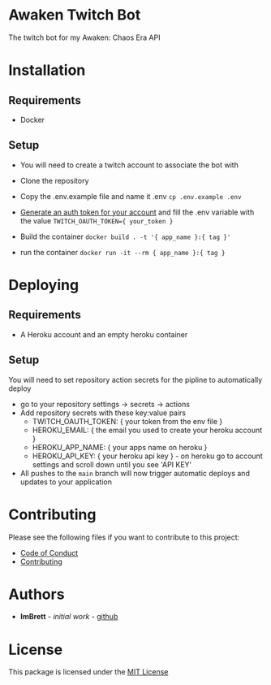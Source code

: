 # Awaken Twitch Bot

The twitch bot for my Awaken: Chaos Era API

# Installation

## Requirements

- Docker

## Setup

- You will need to create a twitch account to associate the bot with

- Clone the repository

- Copy the .env.example file and name it .env
  `cp .env.example .env`

- [Generate an auth token for your account](https://twitchapps.com/tmi/) and fill the .env variable with the value
  `TWITCH_OAUTH_TOKEN={ your_token }`

- Build the container
  `docker build . -t '{ app_name }:{ tag }'`

- run the container
  `docker run -it --rm { app_name }:{ tag }`

# Deploying

## Requirements

- A Heroku account and an empty heroku container

## Setup

You will need to set repository action secrets for the pipline to automatically deploy

- go to your repository settings -> secrets -> actions
- Add repository secrets with these key:value pairs
  - TWITCH_OAUTH_TOKEN: { your token from the env file }
  - HEROKU_EMAIL: { the email you used to create your heroku account }
  - HEROKU_APP_NAME: { your apps name on heroku }
  - HEROKU_API_KEY: { your heroku api key } - on heroku go to account settings and scroll down until you see 'API KEY'
- All pushes to the `main` branch will now trigger automatic deploys and updates to your application

# Contributing

Please see the following files if you want to contribute to this project:

- [Code of Conduct](.github/CODE_OF_CONDUCT.md)
- [Contributing](.github/CONTRIBUTING.md)

# Authors

- **ImBrett** - _initial work_ - [github](https://github.com/ImBrett)

# License

This package is licensed under the [MIT License](./LICENSE)
